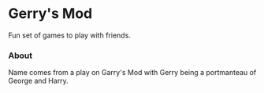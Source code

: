 # Gerry's Mod
Fun set of games to play with friends.

### About
Name comes from a play on Garry's Mod with Gerry being a portmanteau of
George and Harry.
